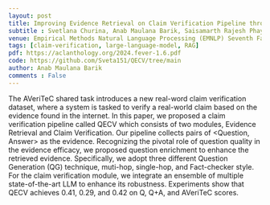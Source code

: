 ```yaml
---
layout: post
title: Improving Evidence Retrieval on Claim Verification Pipeline through Question Enrichment
subtitle : Svetlana Churina, Anab Maulana Barik, Saisamarth Rajesh Phaye
venue: Empirical Methods Natural Language Processing (EMNLP) Seventh Fact Extraction and VERification Workshop (FEVER). 2024
tags: [claim-verification, large-language-model, RAG]
pdf: https://aclanthology.org/2024.fever-1.6.pdf
code: https://github.com/Sveta151/QECV/tree/main
author: Anab Maulana Barik
comments : False
---
```


The AVeriTeC shared task introduces a new real-word claim verification dataset, where a system is tasked to verify a real-world claim based on the evidence found in the internet. In this paper, we proposed a claim verification pipeline called QECV which consists of two modules, Evidence Retrieval and Claim Verification. Our pipeline collects pairs of <Question, Answer> as the evidence. Recognizing the pivotal role of question quality in the evidence efficacy, we proposed question enrichment to enhance the retrieved evidence. Specifically, we adopt three different Question Generation (QG) technique, muti-hop, single-hop, and Fact-checker style. For the claim verification module, we integrate an ensemble of multiple state-of-the-art LLM to enhance its robustness. Experiments show that QECV achieves 0.41, 0.29, and 0.42 on Q, Q+A, and AVeriTeC scores.

